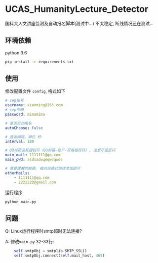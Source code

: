 # UCAS_HumanityLecture_Detector
国科大人文讲座监测及自动报名脚本(测试中...)
不太稳定, 断线情况还在测试...

## 环境依赖

python 3.6

```sh
pip install -r requirements.txt
```


## 使用
修改配置文件 `config`, 格式如下
```yaml
# sep账号
username: xiaoming@163.com
# sep密码
password: mimamima

# 是否自动报名
autoChoose: False

# 查询间隔，单位 秒
interval: 180

# QQ邮箱及其授权码（QQ邮箱-账户-获取授权码）, 注意不是密码
main_mail: 1111111@qq.com
main_pwd: asdsadwqeqweqwee

# 需要提醒的邮箱, 按对应格式继续添加即可
otherMails:
    - 1111111@qq.com
    - 2222222@gmail.com
```
运行程序
```python
python main.py
```

## 问题

Q: Linux运行程序时smtp超时无法连接?

A: 修改`main.py` 32-33行:
```python
    self.smtpObj = smtplib.SMTP_SSL() 
    self.smtpObj.connect(self.mail_host, 465)
```

